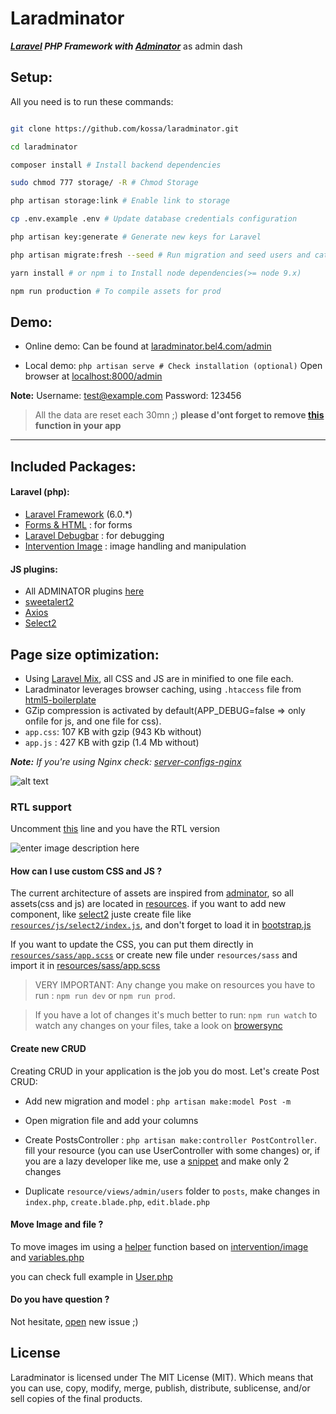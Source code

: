 
  

  

# Laradminator

**_[Laravel](https://laravel.com/) PHP Framework with [Adminator](https://github.com/puikinsh/Adminator-admin-dashboard)_** as admin dash

## Setup:
All you need is to run these commands:

```bash

git clone https://github.com/kossa/laradminator.git

cd laradminator

composer install # Install backend dependencies

sudo chmod 777 storage/ -R # Chmod Storage

php artisan storage:link # Enable link to storage

cp .env.example .env # Update database credentials configuration

php artisan key:generate # Generate new keys for Laravel

php artisan migrate:fresh --seed # Run migration and seed users and categories for testing

yarn install # or npm i to Install node dependencies(>= node 9.x)

npm run production # To compile assets for prod

```

## Demo:

- Online demo: Can be found at [laradminator.bel4.com/admin](http://laradminator.bel4.com/admin)

- Local demo: `php artisan serve # Check installation (optional)`
Open browser at [localhost:8000/admin](http://localhost:8000/admin)

**Note:**
Username: test@example.com
Password: 123456

> All the data are reset each 30mn ;)
>  **please d'ont forget to remove [this](https://github.com/kossa/laradminator/blob/master/app/Console/Kernel.php#L27-L28) function in your app**

***
## Included Packages:

#### Laravel (php):

*  [Laravel Framework](https://github.com/laravel/laravel/) (6.0.*)
*  [Forms & HTML](https://github.com/laravelcollective/html) : for forms
*  [Laravel Debugbar](https://github.com/barryvdh/laravel-debugbar) : for debugging
*  [Intervention Image](https://github.com/intervention/image) : image handling and manipulation

#### JS plugins:

* All ADMINATOR plugins [here](https://github.com/puikinsh/Adminator-admin-dashboard#built-with)
*  [sweetalert2](https://github.com/limonte/sweetalert2)
*  [Axios](https://github.com/mzabriskie/axios)
*  [Select2](https://github.com/select2/select2)

## Page size optimization:

- Using [Laravel Mix](http://laravel.com/docs/master/mix), all CSS and JS are in minified to one file each.
- Laradminator leverages browser caching, using `.htaccess` file from [html5-boilerplate](https://github.com/h5bp/html5-boilerplate)
- GZip compression is activated by default(APP_DEBUG=false => only onfile for js, and one file for css).
-  `app.css`: 107 KB with gzip (943 Kb without)
-  `app.js` : 427 KB with gzip (1.4 Mb without)

*__Note:__ If you're using Nginx check: [server-configs-nginx](https://github.com/h5bp/server-configs-nginx)*

![alt text](https://content.screencast.com/users/kouycela/folders/Jing/media/0d4f930b-9605-4c9e-9847-e9278235481c/00001832.png  "Logo Title Text 1")

### RTL support

Uncomment [this](https://github.com/kossa/laradminator/blob/master/resources/views/admin/default.blade.php#L15) line and you have the RTL version

![enter image description here](https://content.screencast.com/users/kouycela/folders/Jing/media/a95fbdc6-6131-4fb2-8fe4-f16fff2c34b8/00001805.png)
 

#### How can I use custom CSS and JS ?

The current architecture of assets are inspired from [adminator](https://github.com/puikinsh/Adminator-admin-dashboard/tree/master/src/assets/scripts), so all assets(css and js) are located in [resources](https://github.com/kossa/laradminator/tree/master/resources). if you want to add new component, like [select2](https://select2.org/) juste create file like [`resources/js/select2/index.js`](https://github.com/kossa/laradminator/blob/master/resources/js/select2/index.js), and don't forget to load it in [bootstrap.js](https://github.com/kossa/laradminator/blob/master/resources/js/bootstrap.js#L54)


If you want to update the CSS, you can put them directly in [`resources/sass/app.scss`](https://github.com/kossa/laradminator/blob/master/resources/sass/app.scss#L72) or create new file under `resources/sass` and import it in [resources/sass/app.scss](https://github.com/kossa/laradminator/blob/master/resources/sass/app.scss#L5)

> VERY IMPORTANT: Any change you make on resources you have to run : `npm run dev` or `npm run prod`.

> If you have a lot of changes it's much better to run: `npm run watch` to watch any changes on your files, take a look on [browersync](https://laravel.com/docs/master/mix#browsersync-reloading)

#### Create new CRUD

Creating CRUD in your application is the job you do most. Let's create Post CRUD:

* Add new migration and model : `php artisan make:model Post -m`

* Open migration file and add your columns

* Create PostsController : `php artisan make:controller PostController`. fill your resource (you can use UserController with some changes) or, if you are a lazy developer like me, use a [snippet](https://github.com/kossa/st-snippets/blob/master/kossa_php/Laravel/lcontroller.sublime-snippet) and make only 2 changes


* Duplicate `resource/views/admin/users` folder to `posts`, make changes in `index.php`, `create.blade.php`, `edit.blade.php`

#### Move Image and file ?

To move images im using a [helper](https://github.com/kossa/laradminator/blob/master/app/Http/helpers.php#L4) function based on [intervention/image](https://github.com/intervention/image) and [variables.php](https://github.com/kossa/laradminator/blob/master/config/variables.php#L20)

you can check full example in [User.php](https://github.com/kossa/laradminator/blob/master/app/User.php#L70)

#### Do you have question ?

Not hesitate, [open](https://github.com/kossa/laradminator/issues/new) new issue ;)


## License

Laradminator is licensed under The MIT License (MIT). Which means that you can use, copy, modify, merge, publish, distribute, sublicense, and/or sell copies of the final products.